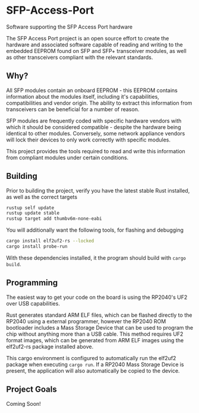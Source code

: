 # SFP-Access-Port
Software supporting the SFP Access Port hardware

The SFP Access Port project is an open source effort to create the hardware and associated software capable of reading and writing to the embedded EEPROM found on SFP and SFP+ transceiver modules, as well as other transceivers compliant with the relevant standards.

## Why?
All SFP modules contain an onboard EEPROM - this EEPROM contains information about the modules itself, including it's capabilities, compatibilities and vendor origin. The ability to extract this information from transceivers can be beneficial for a number of reason.

SFP modules are frequently coded with specific hardware vendors with which it should be considered compatible - despite the hardware being identical to other modules. Conversely, some network appliance vendors will lock their devices to only work correctly with specific modules.

This project provides the tools required to read and write this information from compliant modules under certain conditions.

## Building 

Prior to building the project, verify you have the latest stable Rust installed, as well as the correct targets

```sh
rustup self update
rustup update stable
rustup target add thumbv6m-none-eabi
```
You will additionally want the following tools, for flashing and debugging

```sh
cargo install elf2uf2-rs --locked
cargo install probe-run
```

With these dependencies installed, it the program should build with `cargo build`.

## Programming

The easiest way to get your code on the board is using the RP2040's UF2 over USB capabilities. 

Rust generates standard ARM ELF files, which can be flashed directly to the RP2040 using a external programmer, however the RP2040 ROM bootloader includes a Mass Storage Device that can be used to program the chip without anything more than a USB cable. This method requires UF2 format images, which can be generated from ARM ELF images using the elf2uf2-rs package installed above.

This cargo environment is configured to automatically run the elf2uf2 package when executing `cargo run`. If a RP2040 Mass Storage Device is present, the application will also automatically be copied to the device.
## Project Goals

Coming Soon!

